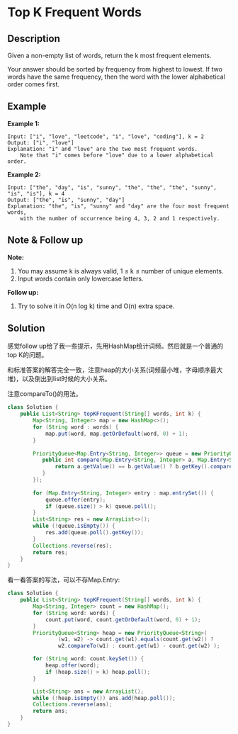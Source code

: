 # Top K Frequent Words

## Description

Given a non-empty list of words, return the k most frequent elements.

Your answer should be sorted by frequency from highest to lowest. If two words have the same frequency, then the word with the lower alphabetical order comes first.

## Example

**Example 1:**  


```text
Input: ["i", "love", "leetcode", "i", "love", "coding"], k = 2
Output: ["i", "love"]
Explanation: "i" and "love" are the two most frequent words.
    Note that "i" comes before "love" due to a lower alphabetical order.
```

**Example 2:**  


```text
Input: ["the", "day", "is", "sunny", "the", "the", "the", "sunny", "is", "is"], k = 4
Output: ["the", "is", "sunny", "day"]
Explanation: "the", "is", "sunny" and "day" are the four most frequent words,
    with the number of occurrence being 4, 3, 2 and 1 respectively.
```

## Note & Follow up

**Note:**

1. You may assume k is always valid, 1 ≤ k ≤ number of unique elements.
2. Input words contain only lowercase letters.

**Follow up:**

1. Try to solve it in O\(n log k\) time and O\(n\) extra space.

## Solution

感觉follow up给了我一些提示，先用HashMap统计词频。然后就是一个普通的top K的问题。

和标准答案的解答完全一致，注意heap的大小关系\(词频最小堆，字母顺序最大堆\)，以及倒出到list时候的大小关系。

注意compareTo\(\)的用法。

```java
class Solution {
    public List<String> topKFrequent(String[] words, int k) {
        Map<String, Integer> map = new HashMap<>();
        for (String word : words) {
            map.put(word, map.getOrDefault(word, 0) + 1);
        }
        
        PriorityQueue<Map.Entry<String, Integer>> queue = new PriorityQueue<>(new Comparator<Map.Entry<String, Integer>>(){
           public int compare(Map.Entry<String, Integer> a, Map.Entry<String, Integer> b) {
               return a.getValue() == b.getValue() ? b.getKey().compareTo(a.getKey()) : a.getValue() - b.getValue();
           } 
        });
        
        for (Map.Entry<String, Integer> entry : map.entrySet()) {
            queue.offer(entry);
            if (queue.size() > k) queue.poll();
        }
        List<String> res = new ArrayList<>();
        while (!queue.isEmpty()) {
            res.add(queue.poll().getKey());
        }
        Collections.reverse(res);
        return res;
    }
}
```

看一看答案的写法，可以不存Map.Entry:

```java
class Solution {
    public List<String> topKFrequent(String[] words, int k) {
        Map<String, Integer> count = new HashMap();
        for (String word: words) {
            count.put(word, count.getOrDefault(word, 0) + 1);
        }
        PriorityQueue<String> heap = new PriorityQueue<String>(
                (w1, w2) -> count.get(w1).equals(count.get(w2)) ?
                w2.compareTo(w1) : count.get(w1) - count.get(w2) );

        for (String word: count.keySet()) {
            heap.offer(word);
            if (heap.size() > k) heap.poll();
        }

        List<String> ans = new ArrayList();
        while (!heap.isEmpty()) ans.add(heap.poll());
        Collections.reverse(ans);
        return ans;
    }
}
```



